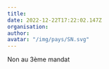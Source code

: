 ```yaml
---
title: 
date: 2022-12-22T17:22:02.147Z
organisation: 
author: 
avatar: "/img/pays/SN.svg"
---
```


Non au 3ème mandat 